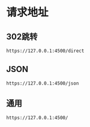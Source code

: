 # 请求地址

## 302跳转

```
https://127.0.0.1:4500/direct
```

## JSON

```
https://127.0.0.1:4500/json
```

## 通用

```
https://127.0.0.1:4500/
```